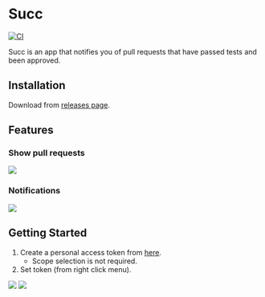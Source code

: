 # Succ

[![CI](https://github.com/winebarrel/Succ/actions/workflows/ci.yml/badge.svg)](https://github.com/winebarrel/Succ/actions/workflows/ci.yml)

Succ is an app that notifies you of pull requests that have passed tests and been approved.

## Installation

Download from [releases page](https://github.com/winebarrel/Succ/releases/latest).

## Features

### Show pull requests

![](https://github.com/winebarrel/Succ/assets/117768/4057c82a-ab78-4265-aadf-c5cf38201e0d)

### Notifications

![](https://github.com/winebarrel/Succ/assets/117768/e6b95b6f-2e5f-4f56-91fb-45141d868619)

## Getting Started

1. Create a personal access token from [here](https://github.com/settings/tokens/new).
    * Scope selection is not required.
2. Set token (from right click menu).

![](https://github.com/winebarrel/Succ/assets/117768/cf2b7a5e-4620-4934-9a85-3c517c48520f)
![](https://github.com/winebarrel/Succ/assets/117768/ea3f70d3-ee9a-459a-aeb8-aca7cea4dba7)

